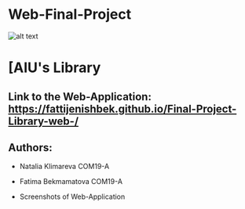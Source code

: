 
# Web-Final-Project

![alt text](https://upload.wikimedia.org/wikipedia/en/0/07/Ala-Too_International_University_Seal.png)

# [AIU's Library
## Link to the Web-Application: https://fattijenishbek.github.io/Final-Project-Library-web-/

## Authors: 
* Natalia Klimareva COM19-A 
* Fatima Bekmamatova COM19-A

* Screenshots of Web-Application
